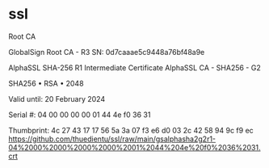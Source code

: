 # ssl
Root CA

 GlobalSign Root CA - R3
 SN: 0d7caaae5c9448a76bf48a9e



AlphaSSL SHA-256 R1 Intermediate Certificate
AlphaSSL CA - SHA256 - G2

SHA256 • RSA • 2048

Valid until: 20 February 2024

Serial #: 04 00 00 00 00 01 44 4e f0 36 31

Thumbprint: 4c 27 43 17 17 56 5a 3a 07 f3 e6 d0 03 2c 42 58 94 9c f9 ec
https://github.com/thuedientu/ssl/raw/main/gsalphasha2g2r1-04%2000%2000%2000%2000%2001%2044%204e%20f0%2036%2031.crt




